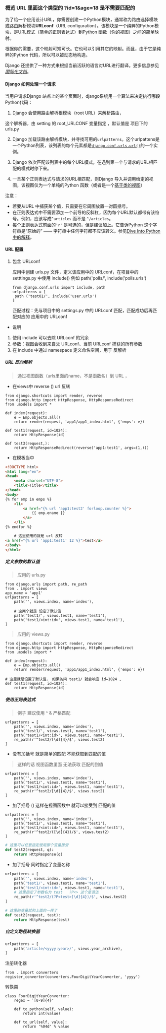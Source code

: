 ### 概览  URL 里面这个类型的 ?id=1&age=18 是不需要匹配的

为了给一个应用设计URL，你需要创建一个Python模块，通常称为路由选择模块或路由解析模块**URLconf**（URL configuration）。该模块是一个纯粹的Python模块，是URL模式（简单的正则表达式）到Python 函数（你的视图）之间的简单映射。

根据你的需要，这个映射可短可长。它也可以引用其它的映射。而且，由于它是纯粹的Python 代码，所以可以被动态地构造。

Django 还提供了一种方式来根据当前活跃的语言对URL进行翻译。更多信息参见[*国际化文档*](https://yiyibooks.cn/__trs__/xx/django_182/topics/i18n/translation.html#url-internationalization)。



#### Django 如何处理一个请求

当用户请求Django 站点上的某个页面时，django系统用一个算法来决定执行哪段Python代码： 

1.  Django 会使用路由解析根模块（root URL）来解析路由，

   这个解析器，由 setting 的 root_URLCONF 变量指定 ，默认值是  项目下的 urls.py

2. Django 加载该路由解析模块，并寻找可用的`urlpatterns`。这个urlpattens是一个Python列表，该列表的每个元素都是[`django.conf.urls.url()`](https://yiyibooks.cn/__trs__/xx/django_182/ref/urls.html#django.conf.urls.url)的一个实例。

3. Django 依次匹配该列表中的每个URL模式，在遇到第一个与请求的URL相匹配的模式时停下来。

4. 一旦某个正则表达式与请求的URL相匹配，则Django 导入并调用给定的视图，该视图仅为一个单纯的Python 函数（或者是一个[基于类的视图](https://yiyibooks.cn/__trs__/xx/django_182/topics/class-based-views/index.html)） 



注意：

- 若要从URL 中捕获某个值，只需要在它周围放置一对圆括号。
- 在正则表达式中不需要添加一个前导的反斜杠，因为每个URL默认都带有该符号。例如，应该写成`^articles` 而不是 `^/articles`。
- 每个正则表达式前面的`'r'` 是可选的，但是建议加上。它告诉Python 这个字符串是“原始的” —— 字符串中任何字符都不应该转义。参见[Dive Into Python 中的解释](http://www.diveintopython.net/regular_expressions/street_addresses.html#re.matching.2.3)。



#### URL 配置  

1. 包含 URLconf

   应用中创建 urls.py 文件，定义该应用中的 URLconf，在项目中的 setttings.py 中使用 include()    例如 path('polls/', include('polls.urls')  

   ```
   from django.conf.urls import include, path 
   urlpatterns = [       
   	path ('test01/', include('user.urls') 
   ]
   ```

   匹配过程：先与项目中的 settings.py 中的 URLconf 匹配，匹配成功后再匹配对应的
   应用中的 URLconf 

- 说明

1.  使用 include 可以去除 URLconf 的冗余
2. 参数：视图会收到来自父 URLconf、当前 URLconf 捕获的所有参数 
3. 在 include 中通过 namespace 定义命名空间，用于 反解析 



##### URL 反向解析

> 通过视图函数（urls里面的name，不是函数名）到 URL ，

- 在views中  reverse ()  url 反转

```
from django.shortcuts import render, reverse
from django.http import HttpResponse, HttpResponseRedirect
from .models import *

def index(request):
    e = Emp.objects.all()
    return render(request, 'app1/app1_index.html', {'emps': e})

def test1(request, id=1024):
    return HttpResponse(id)

def test3(request,):
    return HttpResponseRedirect(reverse('app1:test1', args=(1,)))
```

- 在模板当中

```html
<!DOCTYPE html>
<html lang="en">
<head>
    <meta charset="UTF-8">
    <title>Title</title>
</head>
<body>
{% for emp in emps %}
    <li>
        <a href="{% url 'app1:test2' forloop.counter %}">
            {{ emp.ename }}
        </a>
    </li>
{% endfor %}

    # 这里使用的就是 url 反转
<a href="{% url 'app1:test1' 12 %}">test</a>
</body>
</html>
```



##### 定义参数的默认值

> 应用的 urls.py

```
from django.urls import path, re_path
from . import views
app_name = 'app1'
urlpatterns = [
    path('', views.index, name='index'),
    
    # 这两个就是 设定了默认值
    path('test1/', views.test1, name='test1'),
    path('test1/<int:id>', views.test1, name='test1'),
]
```

> 应用的 views.py

```
from django.shortcuts import render, reverse
from django.http import HttpResponse, HttpResponseRedirect
from .models import *

def index(request):
    e = Emp.objects.all()
    return render(request, 'app1/app1_index.html', {'emps': e})

# 这里就是设置了默认值， 如果访问 test1/ 就会响应 id=1024 ,
def test1(request, id=1024):
    return HttpResponse(id)
```



##### 使用正则表达式

> 例子 建议使用 ^ &  严格匹配

```
urlpatterns = [
    path('', views.index, name='index'),
    path('test1/', views.test1, name='test1'),
    path('test1/<int:id>', views.test1, name='test1'),
    re_path(r'^test2/[\d]{4}/$', views.test2)
]
```

- 没有加括号  就是简单的匹配 不能获取到匹配的值

> 这样的话 视图函数里面 无法获取 匹配的到值

```
urlpatterns = [
    path('', views.index, name='index'),
    path('test1/', views.test1, name='test1'),
    path('test1/<int:id>', views.test1, name='test1'),
    re_path(r'^test2/[\d]{4}/$', views.test2)
]
```

- 加了括号 ()  这样在视图函数中 就可以接受到 匹配的值

```
urlpatterns = [
    path('', views.index, name='index'),
    path('test1/', views.test1, name='test1'),
    path('test1/<int:id>', views.test1, name='test1'),
    re_path(r'^test2/([\d]{4})/$', views.test2)
]
```

```python
# 这里可以任意指定使用那个变量接受
def test2(request, q):
    return HttpResponse(q)
```

- 加了括号 同时指定了变量名称 

```python
urlpatterns = [
    path('', views.index, name='index'),
    path('test1/', views.test1, name='test1'),
    path('test1/<int:id>', views.test1, name='test1'),
    # 这里指定了参数名为 test   ?P<> 这个是语法
    re_path(r'^test2/(?P<test>[\d]{4})/$', views.test2)
]
```

```python
# 这里的变量就和上面的一样了
def test2(request, test):
    return HttpResponse(test)
```



##### 自定义路径转换器

```python
urlpatterns = [
	path('article/<yyyy:year>/', views.year_archive),
]
```

注册转化器

```
from . import converters
register_converter(converters.FourDigitYearConverter, 'yyyy')
```

转换类

```
class FourDigitYearConverter:
    regex = '[0-9]{4}'

    def to_python(self, value):
        return int(value)

    def to_url(self, value):
        return '%04d' % value
```


